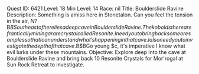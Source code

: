 Quest ID: 6421
Level: 18
Min Level: 14
Race: nil
Title: Boulderslide Ravine
Description: Something is amiss here in Stonetalon. Can you feel the tension in the air, $N?$B$BSoutheast of here lies a deep cave in Boulderslide Ravine. The kobolds there are frantically mining a rare crystal called Resonite. I need you to bring back some ore samples so that I can understand what's happening in that cave.I also need you to investigate the depth of that cave.$B$BGo young $c, it's imperative I know what evil lurks under these mountains.
Objective: Explore deep into the cave at Boulderslide Ravine and bring back 10 Resonite Crystals for Mor'rogal at Sun Rock Retreat to investigate.
